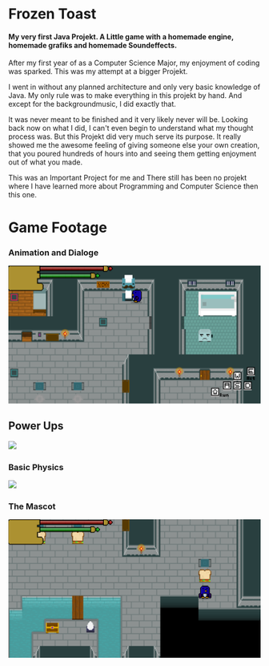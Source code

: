 # Frozen Toast
#### My very first Java Projekt. A Little game with a homemade engine, homemade grafiks and homemade Soundeffects.

After my first year of as a Computer Science Major, my enjoyment of coding was sparked.
This was my attempt at a bigger Projekt.

I went in without any planned architecture and only very basic knowledge of Java.
My only rule was to make everything in this projekt by hand. And except for the backgroundmusic, I did exactly that.

It was never meant to be finished and it very likely never will be. 
Looking back now on what I did, I can't even begin to understand what my thought process was.
But this Projekt did very much serve its purpose. It really showed me the awesome feeling of giving someone else your own creation, that you poured hundreds of hours into and seeing them getting enjoyment out of what you made.

This was an Important Project for me and There still has been no projekt where I have learned more about Programming and Computer Science then this one.

# Game Footage

### Animation and Dialoge

![](https://github.com/Fasust/FrozenToast/blob/master/material/dialoge.gif)

## Power Ups

![](https://github.com/Fasust/FrozenToast/blob/master/material/power.gif)

### Basic Physics

![](https://github.com/Fasust/FrozenToast/blob/master/material/phisics.gif)

### The Mascot

![](https://github.com/Fasust/FrozenToast/blob/master/material/toaster.gif)

